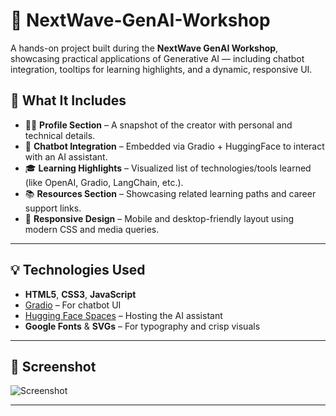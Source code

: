 # 🚀 NextWave-GenAI-Workshop

A hands-on project built during the **NextWave GenAI Workshop**, showcasing practical applications of Generative AI — including chatbot integration, tooltips for learning highlights, and a dynamic, responsive UI.

## 🧠 What It Includes

- 🧍‍♂️ **Profile Section** – A snapshot of the creator with personal and technical details.
- 🤖 **Chatbot Integration** – Embedded via Gradio + HuggingFace to interact with an AI assistant.
- 🎓 **Learning Highlights** – Visualized list of technologies/tools learned (like OpenAI, Gradio, LangChain, etc.).
- 📚 **Resources Section** – Showcasing related learning paths and career support links.
- 🧾 **Responsive Design** – Mobile and desktop-friendly layout using modern CSS and media queries.

---

## 💡 Technologies Used

- **HTML5**, **CSS3**, **JavaScript**
- [Gradio](https://www.gradio.app/) – For chatbot UI
- [Hugging Face Spaces](https://huggingface.co/spaces) – Hosting the AI assistant
- **Google Fonts** & **SVGs** – For typography and crisp visuals

---

## 📸 Screenshot

![Screenshot](https://github.com/user-attachments/assets/bb3e8bf8-e506-4b24-a446-3a2313fb3849)

---
